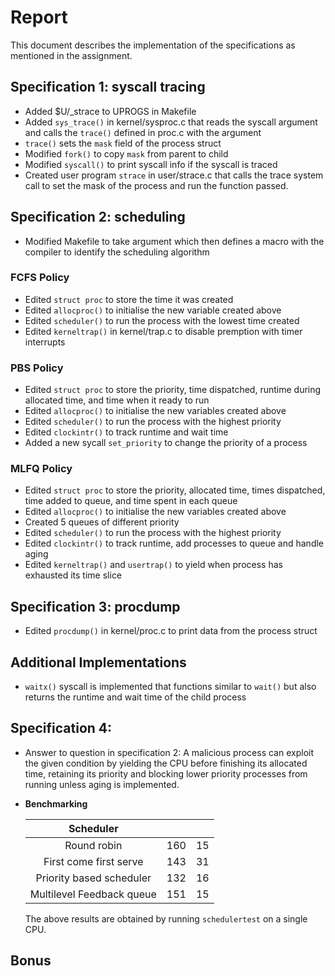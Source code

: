 # Report
This document describes the implementation of the specifications as mentioned in the assignment.

## Specification 1: syscall tracing
- Added $U/_strace to UPROGS in Makefile
- Added `sys_trace()` in kernel/sysproc.c that reads the syscall argument and calls the
`trace()` defined in proc.c with the argument
- `trace()` sets the `mask` field of the process struct
- Modified `fork()` to copy `mask` from parent to child
- Modified `syscall()` to print syscall info if the syscall is traced
- Created user program `strace` in user/strace.c that calls the trace system call to set the mask of the process and run the function passed.

## Specification 2: scheduling
- Modified Makefile to take argument which then defines a macro with the compiler to identify the scheduling algorithm

### FCFS Policy
- Edited `struct proc` to store the time it was created
- Edited `allocproc()` to initialise the new variable created above
- Edited `scheduler()` to run the process with the lowest time created
- Edited `kerneltrap()` in kernel/trap.c to disable premption with timer interrupts

### PBS Policy
- Edited `struct proc` to store the priority, time dispatched, runtime during allocated time, and time when it ready to run
- Edited `allocproc()` to initialise the new variables created above
- Edited `scheduler()` to run the process with the highest priority
- Edited `clockintr()` to track runtime and wait time
- Added a new sycall `set_priority` to change the priority of a process

### MLFQ Policy
- Edited `struct proc` to store the priority, allocated time, times dispatched, time added to queue, and time spent in each queue
- Edited `allocproc()` to initialise the new variables created above
- Created 5 queues of different priority
- Edited `scheduler()` to run the process with the highest priority
- Edited `clockintr()` to track runtime, add processes to queue and handle aging
- Edited `kerneltrap()` and `usertrap()` to yield when process has exhausted its time slice



## Specification 3: procdump
- Edited `procdump()` in kernel/proc.c to print data from the process struct

## Additional Implementations
- `waitx()` syscall is implemented that functions similar to `wait()` but also returns the runtime and wait time of the child process

## Specification 4: 
- Answer to question in specification 2: A malicious process can exploit the given condition by yielding the CPU before finishing its allocated time, retaining its priority and blocking lower priority processes from running unless aging is implemented.

- **Benchmarking**

  |         Scheduler         | <rtime> | <wtime> |
  | :-----------------------: | :-----: | :-----: |
  |        Round robin        |   160   |   15    |
  |  First come first serve   |   143   |   31    |
  | Priority based scheduler  |   132   |   16    |
  | Multilevel Feedback queue |   151   |   15    |

  The above results are obtained by running `schedulertest` on a single CPU.

## Bonus

